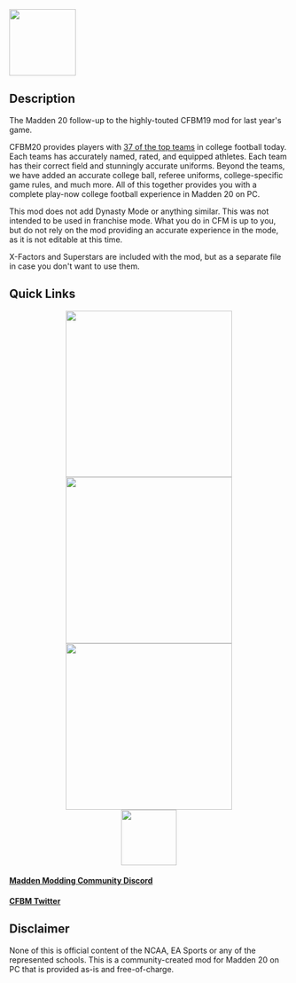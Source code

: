 <img src="https://i.imgur.com/qwsostr.jpg" width="120">

## Description

The Madden 20 follow-up to the highly-touted CFBM19 mod for last year's game.

CFBM20 provides players with [37 of the top teams](https://github.com/cfbm/20/wiki/Included-Teams) in college football today. Each teams has accurately named, rated, and equipped athletes. Each team has their correct field and stunningly accurate uniforms. Beyond the teams, we have added an accurate college ball, referee uniforms, college-specific game rules, and much more. All of this together provides you with a complete play-now college football experience in Madden 20 on PC.

This mod does not add Dynasty Mode or anything similar. This was not intended to be used in franchise mode. What you do in CFM is up to you, but do not rely on the mod providing an accurate experience in the mode, as it is not editable at this time.

X-Factors and Superstars are included with the mod, but as a separate file in case you don't want to use them.


## Quick Links

<div style="text-align:center">
  <a href="https://github.com/cfbm/20/releases"><img src="https://i.imgur.com/j1DW6Sz.png" width="300"></a>
</div>
<div style="text-align:center">
  <a href="https://github.com/cfbm/20/wiki/Installation-Instructions"><img src="https://i.imgur.com/8N7avdM.png" width="300"></a>
</div>
<div style="text-align:center">
  <a href="https://github.com/cfbm/20/wiki/Troubleshooting"><img src="https://i.imgur.com/2hUdg9e.png" width="300"></a>
</div>
<div style="text-align:center">
  <a href="https://github.com/cfbm/20/wiki/Frequently-Asked-Questions"><img src="https://i.imgur.com/C4DbRdo.png" width="100"></a>
</div>

#### [Madden Modding Community Discord](https://discord.gg/nwpTCT3)

#### [CFBM Twitter](https://twitter.com/cfbmxx)

## Disclaimer

None of this is official content of the NCAA, EA Sports or any of the represented schools. This is a community-created mod for Madden 20 on PC that is provided as-is and free-of-charge.  
